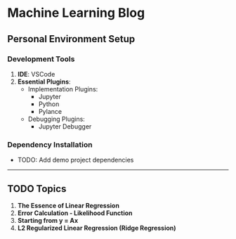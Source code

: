 # Machine Learning Blog

## Personal Environment Setup

### Development Tools
1. **IDE**: VSCode
2. **Essential Plugins**:
   - Implementation Plugins:
     - Jupyter
     - Python
     - Pylance
   - Debugging Plugins:
     - Jupyter Debugger

### Dependency Installation
- TODO: Add demo project dependencies

---

## TODO Topics
1. **The Essence of Linear Regression**
2. **Error Calculation - Likelihood Function**
3. **Starting from y = Ax**
4. **L2 Regularized Linear Regression (Ridge Regression)**